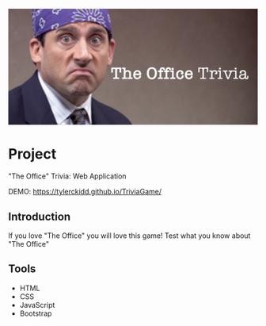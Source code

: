 ![img](assets/images/banner.png)

# Project

"The Office" Trivia: Web Application 

DEMO: https://tylerckidd.github.io/TriviaGame/

## Introduction

If you love "The Office" you will love this game!
Test what you know about "The Office" 

## Tools


* HTML
* CSS
* JavaScript
* Bootstrap
